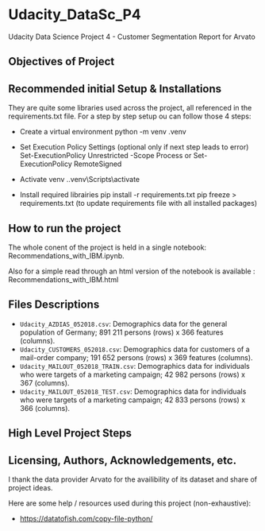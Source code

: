 # Udacity_DataSc_P4
Udacity Data Science Project 4 - Customer Segmentation Report for Arvato

## Objectives of Project


## Recommended initial Setup & Installations

They are quite some libraries used across the project, all referenced in the requirements.txt file. For a step by step setup ou can follow those 4 steps:

- Create a virtual environment python -m venv .venv

- Set Execution Policy Settings (optional only if next step leads to error) Set-ExecutionPolicy Unrestricted -Scope Process or Set-ExecutionPolicy RemoteSigned

- Activate venv ..venv\Scripts\activate

- Install required librairies pip install -r requirements.txt pip freeze > requirements.txt (to update requirements file with all installed packages)

## How to run the project

The whole conent of the project is held in a single notebook: Recommendations_with_IBM.ipynb.

Also for a simple read through an html version of the notebook is available : Recommendations_with_IBM.html

## Files Descriptions

- `Udacity_AZDIAS_052018.csv`: Demographics data for the general population of Germany; 891 211 persons (rows) x 366 features (columns).
- `Udacity_CUSTOMERS_052018.csv`: Demographics data for customers of a mail-order company; 191 652 persons (rows) x 369 features (columns).
- `Udacity_MAILOUT_052018_TRAIN.csv`: Demographics data for individuals who were targets of a marketing campaign; 42 982 persons (rows) x 367 (columns).
- `Udacity_MAILOUT_052018_TEST.csv`: Demographics data for individuals who were targets of a marketing campaign; 42 833 persons (rows) x 366 (columns).

## High Level Project Steps


## Licensing, Authors, Acknowledgements, etc.

I thank the data provider Arvato for the availibility of its dataset and share of project ideas.

Here are some help / resources used during this project (non-exhaustive):

- https://datatofish.com/copy-file-python/
